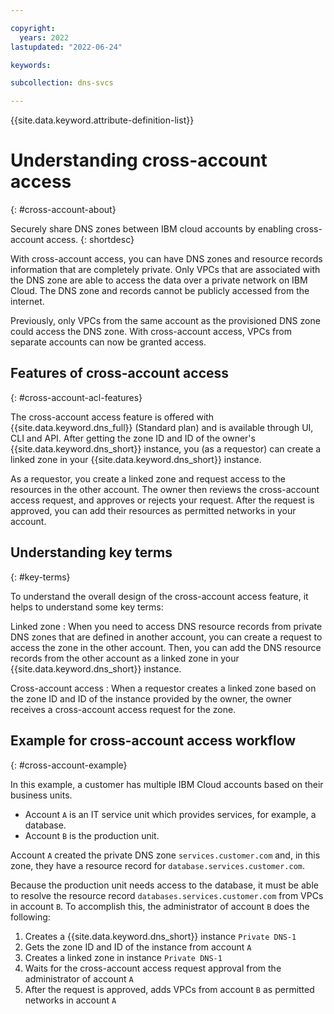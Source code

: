```yaml
---

copyright:
  years: 2022
lastupdated: "2022-06-24"

keywords:

subcollection: dns-svcs

---
```


{{site.data.keyword.attribute-definition-list}}

# Understanding cross-account access
{: #cross-account-about}

Securely share DNS zones between IBM cloud accounts by enabling cross-account access.
{: shortdesc}

With cross-account access, you can have DNS zones and resource records information that are completely private. Only VPCs that are associated with the DNS zone are able to access the data over a private network on IBM Cloud. The DNS zone and records cannot be publicly accessed from the internet.


Previously, only VPCs from the same account as the provisioned DNS zone could access the DNS zone. With cross-account access, VPCs from separate accounts can now be granted access.

## Features of cross-account access
{: #cross-account-acl-features}

The cross-account access feature is offered with {{site.data.keyword.dns_full}} (Standard plan) and is available through UI, CLI and API. After getting the zone ID and ID of the owner's {{site.data.keyword.dns_short}} instance, you (as a requestor) can create a linked zone in your {{site.data.keyword.dns_short}} instance.

As a requestor, you create a linked zone and request access to the resources in the other account. The owner then reviews the cross-account access request, and approves or rejects your request. After the request is approved, you can add their resources as permitted networks in your account.

## Understanding key terms
{: #key-terms}

To understand the overall design of the cross-account access feature, it helps to understand some key terms:

Linked zone
:   When you need to access DNS resource records from private DNS zones that are defined in another account, you can create a request to access the zone in the other account. Then, you can add the DNS resource records from the other account as a linked zone in your {{site.data.keyword.dns_short}} instance.

Cross-account access
:   When a requestor creates a linked zone based on the zone ID and ID of the instance provided by the owner, the owner receives a cross-account access request for the zone.

## Example for cross-account access workflow
{: #cross-account-example}

In this example, a customer has multiple IBM Cloud accounts based on their business units.

* Account `A` is an IT service unit which provides services, for example, a database.
* Account `B` is the production unit.

Account `A` created the private DNS zone `services.customer.com` and, in this zone, they have a resource record for `database.services.customer.com`.

Because the production unit needs access to the database, it must be able to resolve the resource record `databases.services.customer.com` from VPCs in account `B`. To accomplish this, the administrator of account `B` does the following:

1. Creates a {{site.data.keyword.dns_short}} instance `Private DNS-1`
1. Gets the zone ID and ID of the instance from account `A`
1. Creates a linked zone in instance `Private DNS-1`
1. Waits for the cross-account access request approval from the administrator of account `A`
1. After the request is approved, adds VPCs from account `B` as permitted networks in account `A`

